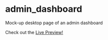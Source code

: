 # admin_dashboard
Mock-up desktop page of an admin dashboard

Check out the [Live Preview!](https://kevintruong13.github.io/admin_dashboard/)
